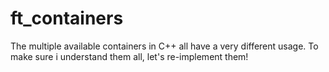 # ft_containers
The multiple available containers in C++ all have a very different usage. To make sure i understand them all, let's re-implement them!
